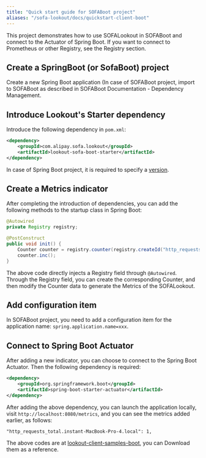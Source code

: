 ```yaml
---
title: "Quick start guide for SOFABoot project"
aliases: "/sofa-lookout/docs/quickstart-client-boot"
---
```


This project demonstrates how to use SOFALookout in SOFABoot and connect to the Actuator of Spring Boot. If you want to connect to Prometheus or other Registry, see the Registry section.

## Create a SpringBoot (or SofaBoot) project

Create a new Spring Boot application (In case of SOFABoot project, import to SOFABoot as described in SOFABoot Documentation - Dependency Management.

## Introduce Lookout's Starter dependency

Introduce the following dependency in `pom.xml`:

```xml
<dependency>
    <groupId>com.alipay.sofa.lookout</groupId>
    <artifactId>lookout-sofa-boot-starter</artifactId>
</dependency>
```

In case of Spring Boot project, it is required to specify a [version](http://mvnrepository.com/artifact/com.alipay.sofa.lookout/lookout-sofa-boot-starter).


## Create a Metrics indicator

After completing the introduction of dependencies, you can add the following methods to the startup class in Spring Boot:

```java
@Autowired
private Registry registry;

@PostConstruct
public void init() {
    Counter counter = registry.counter(registry.createId("http_requests_total").withTag("instant", NetworkUtil.getLocalAddress().getHostName()));
    counter.inc();
}
```

The above code directly injects a Registry field through `@Autowired`. Through the Registry field, you can create the corresponding Counter, and then modify the Counter data to generate the Metrics of the SOFALookout.

## Add configuration item

In SOFABoot project, you need to add a configuration item for the application name: `spring.application.name=xxx`.

## Connect to Spring Boot Actuator

After adding a new indicator, you can choose to connect to the Spring Boot Actuator. Then the following dependency is required:

```xml
<dependency>
    <groupId>org.springframework.boot</groupId>
    <artifactId>spring-boot-starter-actuator</artifactId>
</dependency>
```

After adding the above dependency, you can launch the application locally, visit `http://localhost:8080/metrics`, and you can see the metrics added earlier, as follows:

```plain
"http_requests_total.instant-MacBook-Pro-4.local": 1,
```

The above codes are at [lookout-client-samples-boot](https://github.com/sofastack/sofa-lookout/tree/master/samples/metrics/client/lookout-client-samples-boot), you can Download them as a reference.
